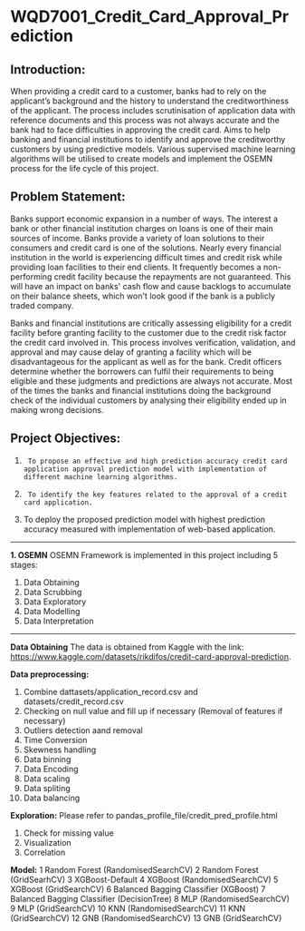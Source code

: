 # WQD7001_Credit_Card_Approval_Prediction

## Introduction: 
When providing a credit card to a customer, banks had to rely on the applicant’s background and the history to understand the creditworthiness of the applicant. The process includes scrutinisation of application data with reference documents and this process was not always accurate and the bank had to face difficulties in approving the credit card.
Aims to help banking and financial institutions to identify and approve the creditworthy customers by using predictive models. 
Various supervised machine learning algorithms will be utilised to create models and implement the OSEMN process for the life cycle of this project. 

## Problem Statement:
Banks support economic expansion in a number of ways. The interest a bank or other financial institution charges on loans is one of their main sources of income. Banks provide a variety of loan solutions to their consumers and credit card is one of the solutions. Nearly every financial institution in the world is experiencing difficult times and credit risk while providing loan facilities to their end clients. It frequently becomes a non-performing credit facility because the repayments are not guaranteed. This will have an impact on banks' cash flow and cause backlogs to accumulate on their balance sheets, which won't look good if the bank is a publicly traded company.

Banks and financial institutions are critically assessing eligibility for a credit facility before granting facility to the customer due to the credit risk factor the credit card involved in. This process involves verification, validation, and approval and may cause delay of granting a facility which will be disadvantageous for the applicant as well as for the bank. Credit officers determine whether the borrowers can fulfil their requirements to being eligible and these judgments and predictions are always not accurate. Most of the times the banks and financial institutions doing the background check of the individual customers by analysing their eligibility ended up in making wrong decisions. 


## Project Objectives:
1)      To propose an effective and high prediction accuracy credit card application approval prediction model with implementation of different machine learning algorithms.
2)      To identify the key features related to the approval of a credit card application.
3)   To deploy the proposed prediction model with highest prediction accuracy measured with implementation of web-based application.
---

**1. OSEMN**
OSEMN Framework is implemented in this project including 5 stages:
1. Data Obtaining
2. Data Scrubbing
3. Data Exploratory
4. Data Modelling
5. Data Interpretation
---

**Data Obtaining**
The data is obtained from Kaggle with the link: https://www.kaggle.com/datasets/rikdifos/credit-card-approval-prediction.

**Data preprocessing:**
1. Combine dattasets/application_record.csv and datasets/credit_record.csv
2. Checking on null value and fill up if necessary (Removal of features if necessary)
3. Outliers detection aand removal
4. Time Conversion
5. Skewness handling
6. Data binning
7. Data Encoding
8. Data scaling
9. Data spliting
10. Data balancing

**Exploration:**
Please refer to pandas_profile_file/credit_pred_profile.html
1. Check for missing value
2. Visualization
3. Correlation 

**Model:**
1	Random Forest (RandomisedSearchCV)
2	Random Forest (GridSearhCV)
3	XGBoost-Default
4	XGBoost (RandomisedSearchCV)
5	XGBoost (GridSearchCV)
6	Balanced Bagging Classifier (XGBoost)
7	Balanced Bagging Classifier (DecisionTree)
8	MLP (RandomisedSearchCV)
9	MLP (GridSearchCV)
10	KNN (RandomisedSearchCV)
11	KNN (GridSearchCV)
12	GNB (RandomisedSearchCV)
13	GNB (GridSearchCV)
